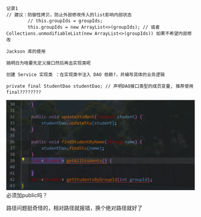 ```
记录1
// 建议：防御性拷贝，防止外部修改传入的list影响内部状态
        // this.groupIds = groupIds; 
        this.groupIds = new ArrayList<>(groupIds); // 或者 Collections.unmodifiableList(new ArrayList<>(groupIds)) 如果不希望内部修改
```
```
Jackson 库的使用
```
```
搞明白为啥要先定义接口然后再去实现类呢
```
```
创建 Service 实现类 ：在实现类中注入 DAO 依赖?，并编写具体的业务逻辑
```
```
private final StudentDao studentDao; // 声明DAO接口类型的成员变量, 推荐使用 final????????
```
![alt text](image.png) 必须加public吗？

路径问题挺奇怪的，相对路径就报错，换个绝对路径就好了